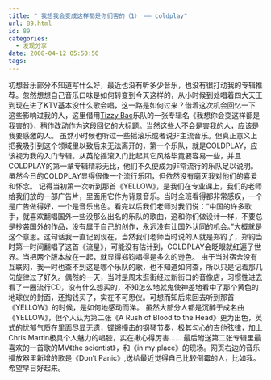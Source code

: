 ```yaml
---
title: " 我想我会变成这样都是你们害的（1） —— coldplay"
url: 89.html
id: 89
categories:
  - 发现分享
date: 2008-04-12 05:50:50
tags:
---
```


初想音乐部分不知道写什么好，最近也没有听多少音乐，也没有很打动我的专辑推荐。忽然想想自己音乐口味是如何转变到今天这样的，从小时候到处唱着四大天王到现在进了KTV基本没什么歌会唱，这一路是如何过来？借着这次机会回忆一下这些影响过我的人，这里借用[Tizzy Bac](http://site.douban.com/tizzybac/)乐队的一张专辑名《我想你会变这样都是我害的》，稍作改动作为这段回忆的大标题。当然这些人不会是害我的人，应该是我要感激的人。 虽然小时候也听过一些摇滚乐或者说非主流音乐。但真正意义上把我吸引到这个领域里以致后来无法离开的，第一个乐队，就是COLDPLAY，应该视为我的入门专辑。从英伦摇滚入门比起其它风格毕竟要容易一些，并且COLDPLAY的第一章专辑精彩无比，他们不久便成为非常流行的乐队足以说明。虽然今日的COLDPLAY显得很像一个流行乐团，但依然没有磨灭我对他们的喜爱和怀念。 记得当初第一次听到那首《YELLOW》，是我们在专业课上，我们的老师给我们放的一部广告片，里面用它作为背景音乐。当时全班看得都非常感叹，一个是广告做得好，一个是音乐出色。看完以后我们老师对我们说：“中国的许多歌手，就喜欢翻唱国外一些没那么出名的乐队的歌曲，这和你们做设计一样，不要总是抄袭国外的作品，没有属于自己的创作，永远没有让国外认同的机会。”大概就是这个意思。这句话我一直记到现在。当然我们老师当时说的人就是郑钧了，郑钧当时第一时间翻唱了这首《流星》，可能没有估计到，COLDPLAY会眨眼就红遍了世界。当把两个版本放在一起，就显得郑钧唱得是多么的逊色。 由于当时宿舍没有互联网，我一时也查不到这是哪个乐队的歌，也不知道如何查，所以只是记着那几句旋律过了好久。偶然的一天，当时是周末逛街经过新街口的音像店，习惯性进去看了一圈流行CD，没有什么想买的，不知怎么地就鬼使神差地看中了那个黄色的地球仪的封面，还掏钱买了，实在不可思仪。可想而知后来回去听到那首《YELLOW》的时候，是如何地感动而涕。 虽然大部分人都是沉醉于成名曲《YELLOW》，但个人认为第二张《A Rush of Blood to the Head》更为出色，英式的忧郁气质在里面尽显无遗，铿锵撞击的钢琴节奏，极其勾心的吉他弦律，加上Chris Martin极具个人魅力的唱腔，实在揪心得厉害…… 最后附送第二张专辑里最喜欢的一首歌的MV《the scientist》，和《in my place》的现场。网页右边的音乐播放器里新增的歌是《Don’t Panic》,送给最近觉得自己比较倒霉的人，比如我。希望早日好起来。